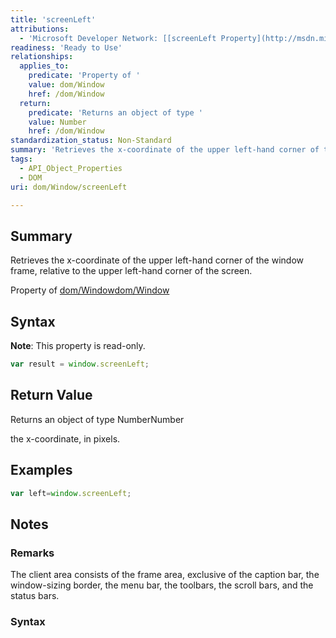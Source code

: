 ```yaml
---
title: 'screenLeft'
attributions:
  - 'Microsoft Developer Network: [[screenLeft Property](http://msdn.microsoft.com/en-us/library/ie/ms534389(v=vs.85).aspx) Article]'
readiness: 'Ready to Use'
relationships:
  applies_to:
    predicate: 'Property of '
    value: dom/Window
    href: /dom/Window
  return:
    predicate: 'Returns an object of type '
    value: Number
    href: /dom/Window
standardization_status: Non-Standard
summary: 'Retrieves the x-coordinate of the upper left-hand corner of the window frame, relative to the upper left-hand corner of the screen. '
tags:
  - API_Object_Properties
  - DOM
uri: dom/Window/screenLeft

---
```

## Summary

Retrieves the x-coordinate of the upper left-hand corner of the window frame, relative to the upper left-hand corner of the screen.

Property of [dom/Window](/dom/Window)[dom/Window](/dom/Window)

## Syntax

**Note**: This property is read-only.

``` js
var result = window.screenLeft;
```

## Return Value

Returns an object of type NumberNumber

the x-coordinate, in pixels.

## Examples

``` js
var left=window.screenLeft;
```

## Notes

### Remarks

The client area consists of the frame area, exclusive of the caption bar, the window-sizing border, the menu bar, the toolbars, the scroll bars, and the status bars.

### Syntax
